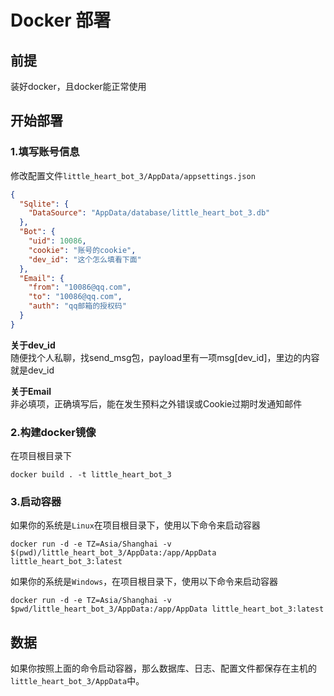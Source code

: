 # Docker 部署

## 前提

装好docker，且docker能正常使用

## 开始部署

### 1.填写账号信息

修改配置文件`little_heart_bot_3/AppData/appsettings.json`

```json
{
  "Sqlite": {
    "DataSource": "AppData/database/little_heart_bot_3.db"
  },
  "Bot": {
    "uid": 10086,
    "cookie": "账号的cookie",
    "dev_id": "这个怎么填看下面"
  },
  "Email": {
    "from": "10086@qq.com",
    "to": "10086@qq.com",
    "auth": "qq邮箱的授权码"
  }
}
```

**关于dev_id**  
随便找个人私聊，找send_msg包，payload里有一项msg[dev_id]，里边的内容就是dev_id

**关于Email**  
非必填项，正确填写后，能在发生预料之外错误或Cookie过期时发通知邮件

### 2.构建docker镜像

在项目根目录下

```
docker build . -t little_heart_bot_3
```

### 3.启动容器

如果你的系统是`Linux`在项目根目录下，使用以下命令来启动容器

```
docker run -d -e TZ=Asia/Shanghai -v $(pwd)/little_heart_bot_3/AppData:/app/AppData little_heart_bot_3:latest
```

如果你的系统是`Windows`，在项目根目录下，使用以下命令来启动容器

```
docker run -d -e TZ=Asia/Shanghai -v $pwd/little_heart_bot_3/AppData:/app/AppData little_heart_bot_3:latest
```



## 数据


如果你按照上面的命令启动容器，那么数据库、日志、配置文件都保存在主机的`little_heart_bot_3/AppData`中。





